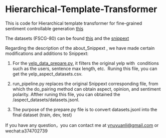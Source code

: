 # Hierarchical-Template-Transformer

This is code for Hierarchical template transformer for fine-grained sentiment controllable generation [this](https://www.sciencedirect.com/science/article/abs/pii/S0306457322001546)

The datasets (FSCG-80) can be found [this](https://drive.google.com/drive/folders/1lXZLdfkb8hskR5nI9Tqu1uhXC8N1JvbU) and the [snippext](https://github.com/rit-git/Snippext_public)

Regarding the description of the about_Snippext , we have made certain modifications and additions to Snippext:

1. For the [yelp_data_prepare.py](https://github.com/YuanLi95/Hierarchical_Template_Transformer/tree/main/About_Snippext/yelp_data), it filters the original yelp with  conditions such as the users, sentence max length, etc.  Runing this file, you can get the yelp_aspect_datasets.csv.

2. run_pipeline.py replaces the original Snippext corresponding file, from which the do_pairing method can obtain aspect, opinion, and sentiment polarity. Afther runing this file, you can obtained the /aspect_datasets/datasets.jsonl.

3. The purpose of the prepare.py file is to convert datasets.jsonl into the final dataset (train, dev, test)

If you have any question，you can contact me at ynuyuanli@gmail.com or wechat:a374702739

